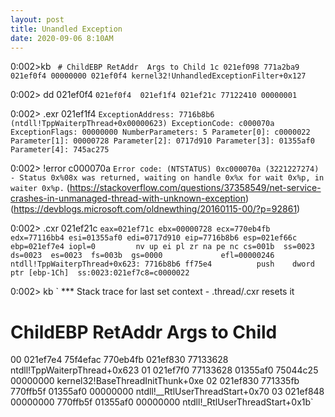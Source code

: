 ```yaml
---
layout: post
title: Unandled Exception
date: 2020-09-06 8:10AM
---
```


0:002>kb
 ` # ChildEBP RetAddr  Args to Child
 1c 021ef098 771a2ba9 021ef0f4 00000000 021ef0f4 kernel32!UnhandledExceptionFilter+0x127`

0:002> dd 021ef0f4
`021ef0f4  021ef1f4 021ef21c 77122410 00000001`

0:002> .exr 021ef1f4
`ExceptionAddress: 7716b8b6 (ntdll!TppWaiterpThread+0x00000623)
   ExceptionCode: c000070a
  ExceptionFlags: 00000000
NumberParameters: 5
   Parameter[0]: c0000022
   Parameter[1]: 00000728
   Parameter[2]: 0717d910
   Parameter[3]: 01355af0
   Parameter[4]: 745ac275`
   
0:002> !error c000070a
`Error code: (NTSTATUS) 0xc000070a (3221227274) - Status 0x%08x was returned, waiting on handle 0x%x for wait 0x%p, in waiter 0x%p.`
(https://stackoverflow.com/questions/37358549/net-service-crashes-in-unmanaged-thread-with-unknown-exception)
(https://devblogs.microsoft.com/oldnewthing/20160115-00/?p=92861)

0:002> .cxr 021ef21c
`eax=021ef71c ebx=00000728 ecx=770eb4fb edx=77116bb4 esi=01355af0 edi=0717d910
eip=7716b8b6 esp=021ef66c ebp=021ef7e4 iopl=0         nv up ei pl zr na pe nc
cs=001b  ss=0023  ds=0023  es=0023  fs=003b  gs=0000             efl=00000246
ntdll!TppWaiterpThread+0x623:
7716b8b6 ff75e4          push    dword ptr [ebp-1Ch]  ss:0023:021ef7c8=c0000022`

0:002> kb
`  *** Stack trace for last set context - .thread/.cxr resets it
 # ChildEBP RetAddr  Args to Child              
00 021ef7e4 75f4efac 770eb4fb 021ef830 77133628 ntdll!TppWaiterpThread+0x623
01 021ef7f0 77133628 01355af0 75044c25 00000000 kernel32!BaseThreadInitThunk+0xe
02 021ef830 771335fb 770ffb5f 01355af0 00000000 ntdll!__RtlUserThreadStart+0x70
03 021ef848 00000000 770ffb5f 01355af0 00000000 ntdll!_RtlUserThreadStart+0x1b`
